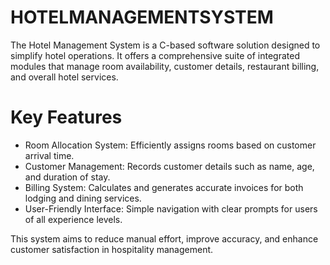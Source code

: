 # HOTELMANAGEMENTSYSTEM
The Hotel Management System is a C-based software solution designed to simplify hotel operations. It offers a comprehensive suite of integrated modules that manage room availability, customer details, restaurant billing, and overall hotel services.

# Key Features
- Room Allocation System: Efficiently assigns rooms based on customer arrival time.
- Customer Management: Records customer details such as name, age, and duration of stay.
- Billing System: Calculates and generates accurate invoices for both lodging and dining services.
- User-Friendly Interface: Simple navigation with clear prompts for users of all experience levels.

This system aims to reduce manual effort, improve accuracy, and enhance customer satisfaction in hospitality management.

